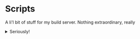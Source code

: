 # Scripts
A li'l bit of stuff for my build server.
Nothing extraordinary, really
<details>
  <summary>Seriously!</summary>
  ![328020013-cf2d8cde-d1af-440a-8a87-2c8a62432020](https://github.com/user-attachments/assets/bf7e4de1-2601-467d-9ebf-8632b2ba4e8e)
</details>
